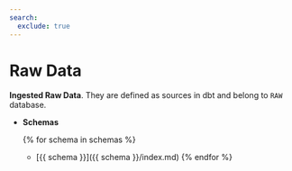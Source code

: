 ```yaml
---
search:
  exclude: true
---
```


# Raw Data

**Ingested Raw Data**. They are defined as sources in dbt and belong to `RAW` database.


<div class="grid cards" markdown>

-   **Schemas**

    {% for schema in schemas %}
    - [{{ schema }}]({{ schema }}/index.md)
    {% endfor %}

</div>
